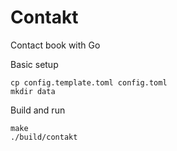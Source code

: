 # Contakt

Contact book with Go

Basic setup

    cp config.template.toml config.toml
    mkdir data

Build and run

    make
    ./build/contakt